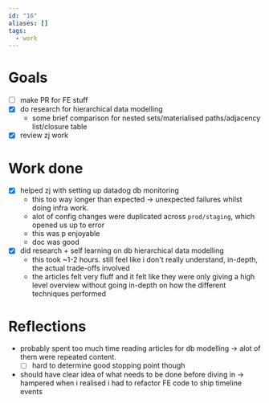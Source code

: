 ```yaml
---
id: "16"
aliases: []
tags:
  - work
---
```


# Goals 
- [ ] make PR for FE stuff
- [x] do research for hierarchical data modelling
  - some brief comparison for nested sets/materialised paths/adjacency list/closure table
- [x] review zj work

# Work done 
- [x] helped zj with setting up datadog db monitoring 
  - this too way longer than expected -> unexpected failures whilst doing infra work. 
  - alot of config changes were duplicated across `prod/staging`, which opened us up to error 
  - this was p enjoyable
  - doc was good
- [x] did research + self learning on db hierarchical data modelling 
  - this took ~1-2 hours. still feel like i don't really understand, in-depth, the actual trade-offs involved
  - the articles felt very fluff and it felt like they were only giving a high level overview without going in-depth on how the different techniques performed

# Reflections 
- probably spent too much time reading articles for db modelling -> alot of them were repeated content. 
  - [ ] hard to determine good stopping point though
- should have clear idea of what needs to be done before diving in -> hampered when i realised i had to refactor FE code to ship timeline events
